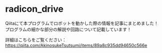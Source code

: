 # radicon_drive

Qiitaにて本プログラムでロボットを動かした際の情報を記事にまとめました！
プログラムの細かな部分の解説や回路について記載しています！

詳細はこちらをご覧ください：
https://qiita.com/AkinosukeTsutsumi/items/89a8c935dd94650c566e
